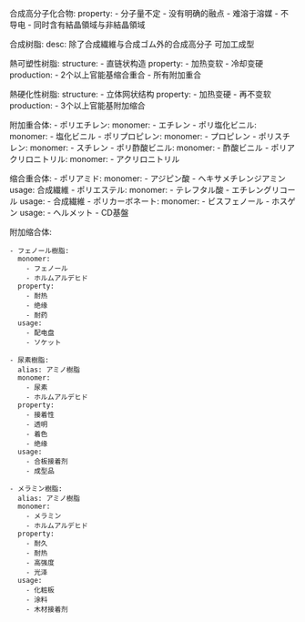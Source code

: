 
合成高分子化合物:
  property:
    - 分子量不定
    - 没有明确的融点
    - 难溶于溶媒
    - 不导电
    - 同时含有結晶領域与非結晶領域

合成树脂:
  desc: 除了合成繊維与合成ゴム外的合成高分子 可加工成型

  熱可塑性树脂:
    structure:
      - 直链状构造
    property:
      - 加热变软
      - 冷却变硬
    production:
      - 2个以上官能基缩合重合
      - 所有附加重合

  熱硬化性树脂:
    structure:
      - 立体网状结构
    property:
      - 加热变硬
      - 再不变软
    production:
      - 3个以上官能基附加缩合

  附加重合体:
    - ポリエチレン:
      monomer:
        - エチレン
    - ポリ塩化ビニル:
      monomer:
        - 塩化ビニル
    - ポリプロピレン:
      monomer:
        - プロピレン
    - ポリスチレン:
      monomer:
        - スチレン
    - ポリ酢酸ビニル:
      monomer:
        - 酢酸ビニル
    - ポリアクリロニトリル:
      monomer:
        - アクリロニトリル

  缩合重合体:
    - ポリアミド:
      monomer:
        - アジピン酸
        - ヘキサメチレンジアミン
      usage: 合成繊維
    - ポリエステル:
      monomer:
        - テレフタル酸
        - エチレングリコール
      usage:
        - 合成繊維
    - ポリカーボネート:
      monomer:
        - ビスフェノール
        - ホスゲン
      usage:
        - ヘルメット
        - CD基盤

  附加缩合体:

    - フェノール樹脂:
      monomer:
        - フェノール
        - ホルムアルデヒド
      property:
        - 耐热
        - 绝缘
        - 耐药
      usage:
        - 配电盘
        - ソケット

    - 尿素樹脂:
      alias: アミノ樹脂
      monomer:
        - 尿素
        - ホルムアルデヒド
      property:
        - 接着性
        - 透明
        - 着色
        - 绝缘
      usage:
        - 合板接着剂
        - 成型品

    - メラミン樹脂:
      alias: アミノ樹脂
      monomer:
        - メラミン
        - ホルムアルデヒド
      property:
        - 耐久
        - 耐热
        - 高强度
        - 光泽
      usage:
        - 化粧板
        - 涂料
        - 木材接着剂
